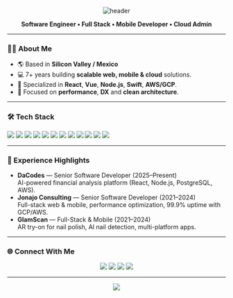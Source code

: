 <!-- Banner -->
<p align="center">
  <img src="https://capsule-render.vercel.app/api?type=waving&color=6d28d9&height=180&section=header&text=Oscar%20Montes%20Camberos&fontSize=35&fontColor=fff&animation=fadeIn" alt="header" />
</p>

<p align="center">
  <b>Software Engineer • Full Stack • Mobile Developer • Cloud Admin</b>
</p>

---

### 👨‍💻 About Me
- 🌎 Based in **Silicon Valley / Mexico**  
- 💻 7+ years building **scalable web, mobile & cloud** solutions.  
- 🚀 Specialized in **React**, **Vue**, **Node.js**, **Swift**, **AWS/GCP**.  
- 🎯 Focused on **performance**, **DX** and **clean architecture**.

---

### 🛠️ Tech Stack
<p>
  <img src="https://img.shields.io/badge/JavaScript-181717?style=for-the-badge&logo=javascript&logoColor=F7DF1E" />
  <img src="https://img.shields.io/badge/TypeScript-181717?style=for-the-badge&logo=typescript&logoColor=3178C6" />
  <img src="https://img.shields.io/badge/React-181717?style=for-the-badge&logo=react&logoColor=61DAFB" />
  <img src="https://img.shields.io/badge/Vue.js-181717?style=for-the-badge&logo=vue.js&logoColor=4FC08D" />
  <img src="https://img.shields.io/badge/Node.js-181717?style=for-the-badge&logo=node.js&logoColor=339933" />
  <img src="https://img.shields.io/badge/GraphQL-181717?style=for-the-badge&logo=graphql&logoColor=E10098" />
  <img src="https://img.shields.io/badge/AWS-181717?style=for-the-badge&logo=amazon-aws&logoColor=FF9900" />
  <img src="https://img.shields.io/badge/GCP-181717?style=for-the-badge&logo=google-cloud&logoColor=4285F4" />
  <img src="https://img.shields.io/badge/PostgreSQL-181717?style=for-the-badge&logo=postgresql&logoColor=4169E1" />
  <img src="https://img.shields.io/badge/MongoDB-181717?style=for-the-badge&logo=mongodb&logoColor=47A248" />
  <img src="https://img.shields.io/badge/Swift-181717?style=for-the-badge&logo=swift&logoColor=FA7343" />
  <img src="https://img.shields.io/badge/Flutter-181717?style=for-the-badge&logo=flutter&logoColor=02569B" />
</p>

---

### 💼 Experience Highlights
- **DaCodes** — Senior Software Developer (2025–Present)  
  AI-powered financial analysis platform (React, Node.js, PostgreSQL, AWS).  
- **Jonajo Consulting** — Senior Software Developer (2021–2024)  
  Full-stack web & mobile, performance optimization, 99.9% uptime with GCP/AWS.  
- **GlamScan** — Full-Stack & Mobile (2021–2024)  
  AR try-on for nail polish, AI nail detection, multi-platform apps.  

---

### 🌐 Connect With Me
<p align="center">
  <a href="mailto:o.montescamberos@gmail.com"><img src="https://img.shields.io/badge/Email-D14836?style=for-the-badge&logo=gmail&logoColor=white" /></a>
  <a href="https://www.linkedin.com/in/omontescamberos/"><img src="https://img.shields.io/badge/LinkedIn-0A66C2?style=for-the-badge&logo=linkedin&logoColor=white" /></a>
  <a href="https://github.com/oscarlolero"><img src="https://img.shields.io/badge/GitHub-181717?style=for-the-badge&logo=github&logoColor=white" /></a>
  <a href="https://oscarlolero.github.io/o.montescamberos-cv/"><img src="https://img.shields.io/badge/Website-6d28d9?style=for-the-badge&logo=About.me&logoColor=white" /></a>
</p>

---

<p align="center">
  <img src="https://capsule-render.vercel.app/api?type=waving&color=6d28d9&height=120&section=footer" />
</p>
